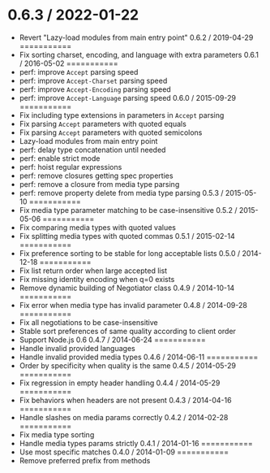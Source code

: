 0.6.3 / 2022-01-22
===========
  * Revert "Lazy-load modules from main entry point"
0.6.2 / 2019-04-29
===========
  * Fix sorting charset, encoding, and language with extra parameters
0.6.1 / 2016-05-02
===========
  * perf: improve `Accept` parsing speed
  * perf: improve `Accept-Charset` parsing speed
  * perf: improve `Accept-Encoding` parsing speed
  * perf: improve `Accept-Language` parsing speed
0.6.0 / 2015-09-29
===========
  * Fix including type extensions in parameters in `Accept` parsing
  * Fix parsing `Accept` parameters with quoted equals
  * Fix parsing `Accept` parameters with quoted semicolons
  * Lazy-load modules from main entry point
  * perf: delay type concatenation until needed
  * perf: enable strict mode
  * perf: hoist regular expressions
  * perf: remove closures getting spec properties
  * perf: remove a closure from media type parsing
  * perf: remove property delete from media type parsing
0.5.3 / 2015-05-10
===========
  * Fix media type parameter matching to be case-insensitive
0.5.2 / 2015-05-06
===========
  * Fix comparing media types with quoted values
  * Fix splitting media types with quoted commas
0.5.1 / 2015-02-14
===========
  * Fix preference sorting to be stable for long acceptable lists
0.5.0 / 2014-12-18
===========
  * Fix list return order when large accepted list
  * Fix missing identity encoding when q=0 exists
  * Remove dynamic building of Negotiator class
0.4.9 / 2014-10-14
===========
  * Fix error when media type has invalid parameter
0.4.8 / 2014-09-28
===========
  * Fix all negotiations to be case-insensitive
  * Stable sort preferences of same quality according to client order
  * Support Node.js 0.6
0.4.7 / 2014-06-24
===========
  * Handle invalid provided languages
  * Handle invalid provided media types
0.4.6 / 2014-06-11
===========
  *  Order by specificity when quality is the same
0.4.5 / 2014-05-29
===========
  * Fix regression in empty header handling
0.4.4 / 2014-05-29
===========
  * Fix behaviors when headers are not present
0.4.3 / 2014-04-16
===========
  * Handle slashes on media params correctly
0.4.2 / 2014-02-28
===========
  * Fix media type sorting
  * Handle media types params strictly
0.4.1 / 2014-01-16
===========
  * Use most specific matches
0.4.0 / 2014-01-09
===========
  * Remove preferred prefix from methods
